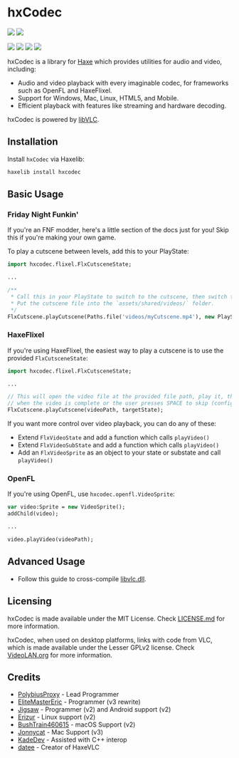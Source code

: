 # hxCodec

<!-- https://badgen.net/ includes badges that Shields.io is missing, like HaxeLib. -->
![](https://badgen.net/haxelib/v/hxcodec) ![](https://badgen.net/haxelib/d/hxcodec)

![](https://badgen.net/github/star/polybiusproxy/hxcodec) ![](https://badgen.net/github/open-issues/polybiusproxy/hxcodec) ![](https://badgen.net/github/contributors/polybiusproxy/hxcodec) ![](https://badgen.net/badge/license/MIT/blue)

hxCodec is a library for [Haxe](https://haxe.org/) which provides utilities for audio and video, including:

- Audio and video playback with every imaginable codec, for frameworks such as OpenFL and HaxeFlixel.
- Support for Windows, Mac, Linux, HTML5, and Mobile.
- Efficient playback with features like streaming and hardware decoding.

hxCodec is powered by [libVLC](https://www.videolan.org/vlc/libvlc.html).

## Installation

Install `hxCodec` via Haxelib:

```bash
haxelib install hxcodec
```

## Basic Usage

### Friday Night Funkin'

If you're an FNF modder, here's a little section of the docs just for you! Skip this if you're making your own game.

To play a cutscene between levels, add this to your PlayState:

```hx
import hxcodec.flixel.FlxCutsceneState;

...

/**
 * Call this in your PlayState to switch to the cutscene, then switch to the next song.
 * Put the cutscene file into the `assets/shared/videos/` folder.
 */
FlxCutscene.playCutscene(Paths.file('videos/myCutscene.mp4'), new PlayState());
```

### HaxeFlixel

If you're using HaxeFlixel, the easiest way to play a cutscene is to use the provided `FlxCutsceneState`:

```hx
import hxcodec.flixel.FlxCutsceneState;

...

// This will open the video file at the provided file path, play it, then transition to the next FlxState
// when the video is complete or the user presses SPACE to skip (configurable).
FlxCutscene.playCutscene(videoPath, targetState);
```

If you want more control over video playback, you can do any of these:
- Extend `FlxVideoState` and add a function which calls `playVideo()`
- Extend `FlxVideoSubState` and add a function which calls `playVideo()`
- Add an `FlxVideoSprite` as an object to your state or substate and call `playVideo()`

### OpenFL

If you're using OpenFL, use `hxcodec.openfl.VideoSprite`:

```hx
var video:Sprite = new VideoSprite();
addChild(video);

...

video.playVideo(videoPath);
```

## Advanced Usage

- Follow this guide to cross-compile [libvlc.dll](https://code.videolan.org/videolan/vlc/-/blob/master/doc/BUILD-win32.md).

## Licensing

hxCodec is made available under the MIT License. Check [LICENSE.md](./LICENSE.md) for more information.

hxCodec, when used on desktop platforms, links with code from VLC, which is made available under the Lesser GPLv2 license. Check [VideoLAN.org](https://www.videolan.org/legal.html) for more information. 

## Credits
- [PolybiusProxy](https://github.com/polybiusproxy) - Lead Programmer
- [EliteMasterEric](https://github.com/EliteMasterEric) - Programmer (v3 rewrite)
- [Jigsaw](https://github.com/MAJigsaw77) - Programmer (v2) and Android support (v2)
- [Erizur](https://github.com/Erizur) - Linux support (v2)
- [BushTrain460615](https://github.com/BushTrain460615) - macOS Support (v2)
- [Jonnycat](https://github.com/JonnycatMeow) - Mac Support (v3)
- [KadeDev](https://github.com/KadeDev) - Assisted with C++ interop
- [datee](https://github.com/datee) - Creator of HaxeVLC
